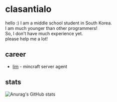 # clasantialo
hello :)
I am a middle school student in South Korea. \
I am much younger than other programmers! \
So, I don't have much experience yet. \
please help me a lot!

## career
- [lim](https://github.com/clasantialo/lim) - mincraft server agent

## stats
![Anurag's GitHub stats](https://github-readme-stats.vercel.app/api?username=clasantialo)
